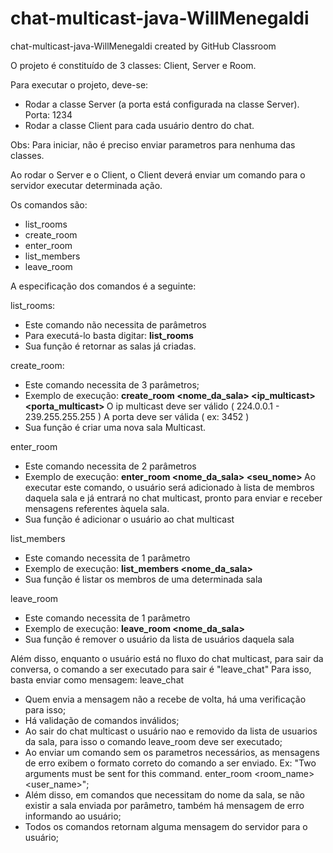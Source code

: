 # chat-multicast-java-WillMenegaldi
chat-multicast-java-WillMenegaldi created by GitHub Classroom

O projeto é constituído de 3 classes: Client, Server e Room.

Para executar o projeto, deve-se:

- Rodar a classe Server (a porta está configurada na classe Server). Porta: 1234
- Rodar a classe Client para cada usuário dentro do chat.

Obs: Para iniciar, não é preciso enviar parametros para nenhuma das classes.
  
Ao rodar o Server e o Client, o Client deverá enviar um comando para o servidor executar determinada ação.

Os comandos são:

- list_rooms
- create_room
- enter_room
- list_members
- leave_room

A especificação dos comandos é a seguinte:

list_rooms: 
  - Este comando não necessita de parâmetros 
  - Para executá-lo basta digitar: <b> list_rooms </b>
  - Sua função é retornar as salas já criadas.
  
create_room:
  - Este comando necessita de 3 parâmetros;
  - Exemplo de execução: <b> create_room <nome_da_sala> <ip_multicast> <porta_multicast> </b>
      O ip multicast deve ser válido ( 224.0.0.1 - 239.255.255.255 )
      A porta deve ser válida ( ex: 3452 )
  - Sua função é criar uma nova sala Multicast.
  
enter_room
  - Este comando necessita de 2 parâmetros
  - Exemplo de execução: <b> enter_room <nome_da_sala> <seu_nome> </b>
      Ao executar este comando, o usuário será adicionado à lista de membros daquela sala e já entrará no chat multicast, 
      pronto para enviar e receber mensagens referentes àquela sala.
  - Sua função é adicionar o usuário ao chat multicast
  
list_members
  - Este comando necessita de 1 parâmetro
  - Exemplo de execução: <b> list_members <nome_da_sala> </b>
  - Sua função é listar os membros de uma determinada sala

leave_room
  - Este comando necessita de 1 parâmetro
  - Exemplo de execução: <b> leave_room <nome_da_sala> </b>
  - Sua função é remover o usuário da lista de usuários daquela sala
  
Além disso, enquanto o usuário está no fluxo do chat multicast, para sair da conversa, o comando a ser executado para sair é "leave_chat"
Para isso, basta enviar como mensagem: leave_chat

- Quem envia a mensagem não a recebe de volta, há uma verificação para isso;
- Há validação de comandos inválidos;
- Ao sair do chat multicast o usuário nao e removido da lista de usuarios da sala, para isso o comando leave_room deve ser executado;
- Ao enviar um comando sem os parametros necessários, as mensagens de erro exibem o formato correto do comando a ser enviado. 
      Ex: "Two arguments must be sent for this command. enter_room <room_name> <user_name>";
- Além disso, em comandos que necessitam do nome da sala, se não existir a sala enviada por parâmetro, também há mensagem de erro informando ao usuário;
- Todos os comandos retornam alguma mensagem do servidor para o usuário;
